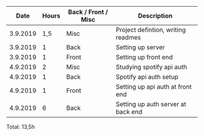 | Date     | Hours | Back / Front / Misc | Description                        |
| -------- | ----- | ------------------- | ---------------------------------- |
| 3.9.2019 | 1,5   | Misc                | Project defintion, writing readmes |
| 3.9.2019 | 1     | Back                | Setting up server                  |
| 3.9.2019 | 1     | Front               | Setting up front end               |
| 4.9.2019 | 2     | Misc                | Studying spotify api auth          |
| 4.9.2019 | 1     | Back                | Spotify api auth setup             |
| 4.9.2019 | 1     | Front               | Setting up api auth at front end   |
| 4.9.2019 | 6     | Back                | Setting up auth server at back end |

Total: 13,5h
